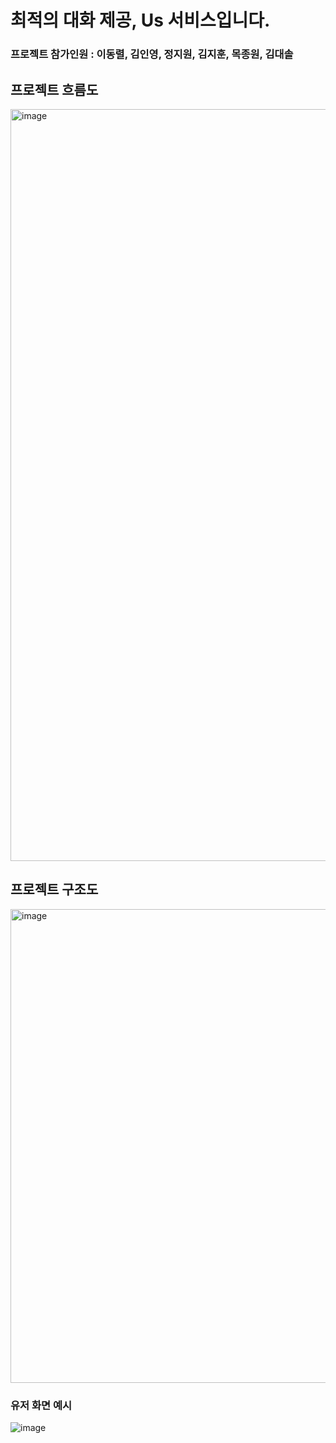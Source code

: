 # 최적의 대화 제공, Us 서비스입니다.

### 프로젝트 참가인원 : 이동렬, 김인영, 정지원, 김지훈, 목종원, 김대솔

## 프로젝트 흐름도
<img width="1203" alt="image" src="https://github.com/Uarth/Us/assets/87052350/bd4dd956-424c-4965-b4c6-dc42fb6efb97">

## 프로젝트 구조도
<img width="758" alt="image" src="https://github.com/Uarth/Us/assets/87052350/a10b8b78-f2bc-4a76-ac29-8f97fe3ad80a">

### 유저 화면 예시 
![image](https://github.com/Uarth/Us/assets/87052350/0e5571cc-7f71-443c-9b18-b8b46791f57b)

